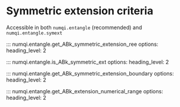 # Symmetric extension criteria

Accessible in both `numqi.entangle` (recommended) and `numqi.entangle.symext`

::: numqi.entangle.get_ABk_symmetric_extension_ree
    options:
      heading_level: 2

::: numqi.entangle.is_ABk_symmetric_ext
    options:
      heading_level: 2

::: numqi.entangle.get_ABk_symmetric_extension_boundary
    options:
      heading_level: 2

::: numqi.entangle.get_ABk_extension_numerical_range
    options:
      heading_level: 2
